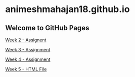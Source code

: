 # animeshmahajan18.github.io
## Welcome to GitHub Pages


[Week 2 - Assignent](https://animeshmahajan18.github.io/Week2sol/)

[Week 3 - Assignment](https://animeshmahajan18.github.io/Week3sol/)

[Week 4 - Assignment](https://animeshmahajan18.github.io/Week4sol/)

[Week 5 - HTML File](https://animeshmahajan18.github.io/Week3sol/)
